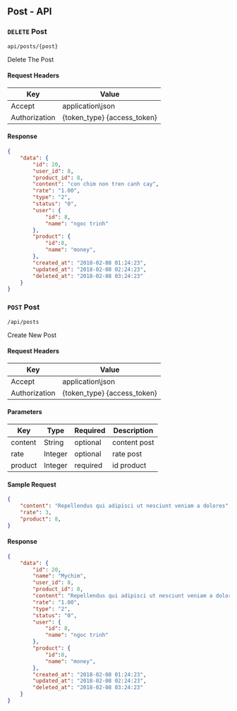 ## Post - API

### `DELETE` Post
```
api/posts/{post}
```
Delete The Post
#### Request Headers
| Key | Value |
|---|---|
|Accept|application\json
|Authorization|{token_type} {access_token}|
#### Response
```json
{
    "data": {
        "id": 20,
        "user_id": 8,
        "product_id": 8,
        "content": "con chim non tren canh cay",
        "rate": "1.00",
        "type": "2",
        "status": "0",
        "user": {
            "id": 8,
            "name": "ngoc trinh"
        },
        "product": {
            "id":8,
            "name": "money",
        },
        "created_at": "2018-02-08 01:24:23",
        "updated_at": "2018-02-08 02:24:23",
        "deleted_at": "2018-02-08 03:24:23"
    }
}
```
### `POST` Post
```
/api/posts
```
Create New Post
#### Request Headers
| Key | Value |
|---|---|
|Accept|application\json
|Authorization|{token_type} {access_token}|

#### Parameters
| Key | Type | Required | Description |
|---|---|---|---|
| content | String | optional | content post |
| rate | Integer | optional | rate post |
| product | Integer | required | id product |

#### Sample Request
```json
{
	"content": "Repellendus qui adipisci ut nesciunt veniam a dolores",
	"rate": 3,
    "product": 8,
}
```

#### Response
```json
{
    "data": {
        "id": 20,
        "name": "Mychim",
        "user_id": 8,
        "product_id": 8,
        "content": "Repellendus qui adipisci ut nesciunt veniam a dolores",
        "rate": "1.00",
        "type": "2",
        "status": "0",
        "user": {
            "id": 8,
            "name": "ngoc trinh"
        },
        "product": {
            "id":8,
            "name": "money",
        },
        "created_at": "2018-02-08 01:24:23",
        "updated_at": "2018-02-08 02:24:23",
        "deleted_at": "2018-02-08 03:24:23"
    }
}
```
